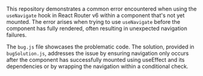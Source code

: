 This repository demonstrates a common error encountered when using the `useNavigate` hook in React Router v6 within a component that's not yet mounted. The error arises when trying to use `useNavigate` before the component has fully rendered, often resulting in unexpected navigation failures.

The `bug.js` file showcases the problematic code. The solution, provided in `bugSolution.js`, addresses the issue by ensuring navigation only occurs after the component has successfully mounted using useEffect and its dependencies or by wrapping the navigation within a conditional check.
